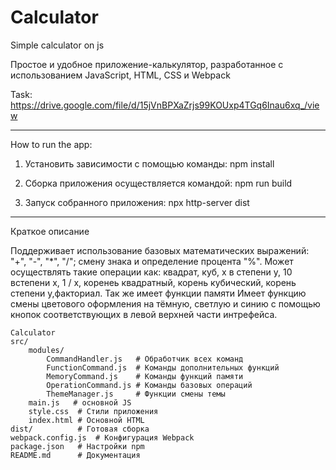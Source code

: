 # Calculator

Simple calculator on js

Простое и удобное приложение-калькулятор, разработанное с использованием JavaScript, HTML, CSS и Webpack

Task:
https://drive.google.com/file/d/15jVnBPXaZrjs99KOUxp4TGq6Inau6xq_/view

---

How to run the app:

1. Установить зависимости с помощью команды: npm install

2. Сборка приложения осуществляется командой: npm run build

3. Запуск собранного приложения: npx http-server dist

---

Краткое описание

Поддерживает использование базовых математических выражений: "+", "-", "\*", "/"; смену знака и определение процента "%".
Может осуществлять такие операции как: квадрат, куб, x в степени y, 10 встепени x, 1 / x, коренеь квадратный, корень кубический, корень степени y,факториал.
Так же имеет функции памяти
Имеет функцию смены цветового оформления на тёмную, светлую и синию с помощью кнопок соответствующих в левой верхней части интрефейса.

```
Сalculator
src/
    modules/
        CommandHandler.js   # Обработчик всех команд
        FunctionCommand.js  # Команды дополнительных функций
        MemoryCommand.js    # Команды функций памяти
        OperationCommand.js # Команды базовых операций
        ThemeManager.js     # Функции смены темы
    main.js   # основной JS
    style.css  # Стили приложения
    index.html # Основной HTML
dist/          # Готовая сборка
webpack.config.js  # Конфигурация Webpack
package.json   # Настройки npm
README.md      # Документация
```
